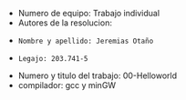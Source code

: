 + Numero de equipo: Trabajo individual 
+ Autores de la resolucion:
-     Nombre y apellido: Jeremias Otaño
-     Legajo: 203.741-5
+ Numero y titulo del trabajo: 00-Helloworld
+ compilador: gcc y minGW

